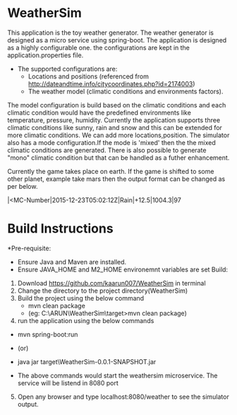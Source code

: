 # WeatherSim

This application is the toy weather generator. 
The  weather generator is designed as a micro service using spring-boot. The application is designed as a highly configurable one. the configurations are kept in the application.properties file. 
- The supported configurations are:
  - Locations and positions (referenced from http://dateandtime.info/citycoordinates.php?id=2174003)
  - The weather model (climatic conditions and environments factors).

The model configuration is build based on the climatic conditions and each climatic condition would have the predefined environments like temperature, pressure, humidity. Currently the application supports three climatic conditions like sunny, rain and snow and this can be extended for more climatic conditions. We can add more locations,position. 
The simulator also has a mode configuration.If the mode is 'mixed' then the the mixed climatic conditions are generated. There is also possible to generate "mono" climatic condition but that can be handled as a futher enhancement.

Currently the game takes place on earth. If the game is shifted to some other planet, example take mars then the output format can be changed as per below. 

<MC-NAME>|<MC-Number|2015-12-23T05:02:12Z|Rain|+12.5|1004.3|97

# Build Instructions
*Pre-requisite:
 - Ensure Java and Maven are installed. 
 - Ensure JAVA_HOME and M2_HOME environemnt variables are set
Build:
1. Download https://github.com/kaarun007/WeatherSim in terminal
2. Change the directory to the project directory(WeatherSim)
3. Build the project using the below command
   - mvn clean package
   - (eg: C:\ARUN\WeatherSim\target>mvn clean package)
4. run the application using the below commands
  - mvn spring-boot:run
  -    (or)
  - java jar target\WeatherSim-0.0.1-SNAPSHOT.jar
   
  - The above commands would start the weathersim microservice. The service will be listend in 8080 port
5. Open any browser and type localhost:8080/weather to see the simulator output.   
    
  
